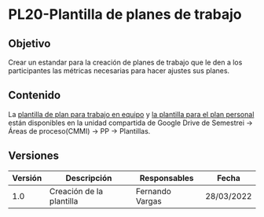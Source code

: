 # PL20-Plantilla de planes de trabajo

## Objetivo

Crear un estandar para la creación de planes de trabajo que le den a los participantes las métricas necesarias para hacer ajustes sus planes.


## Contenido

La [plantilla de plan para trabajo en equipo](https://docs.google.com/spreadsheets/d/16Kq4fYqicjDeIvHPN5XNX0pzkbICgnxaZKTR0cBLbnE/edit#gid=144856282) y [la plantilla para el plan personal](https://docs.google.com/spreadsheets/d/1GASM5iTxvifLIzdnp6YGTDbus1DbfU8sniKocWZoxU8/edit#gid=0) están disponibles en la unidad compartida de Google Drive de Semestrei -> Áreas de proceso(CMMI) -> PP -> Plantillas.

## Versiones

| Versión | Descripción                  | Responsables   | Fecha      |
| ------- | ---------------------------- | -------------- | ---------- |
| 1.0     | Creación de la plantilla     | Fernando Vargas | 28/03/2022  |